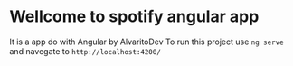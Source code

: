 <h1>Wellcome to spotify angular app</h1>

It is a app do with Angular by AlvaritoDev
To run this project use `ng serve` and navegate to `http://localhost:4200/`


